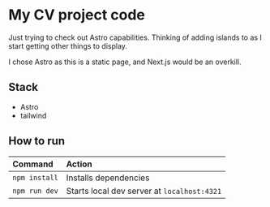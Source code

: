 # My CV project code

Just trying to check out Astro capabilities. Thinking of adding islands to as I start getting other things to display.

I chose Astro as this is a static page, and Next.js would be an overkill.

## Stack

- Astro
- tailwind

## How to run

| Command                   | Action                                           |
| :------------------------ | :----------------------------------------------- |
| `npm install`             | Installs dependencies                            |
| `npm run dev`             | Starts local dev server at `localhost:4321`      |


